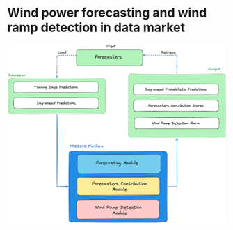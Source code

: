 # Wind power forecasting and wind ramp detection in data market 


<img src="img/schema_predico.png" alt="Image Alt Text" width="800"/>